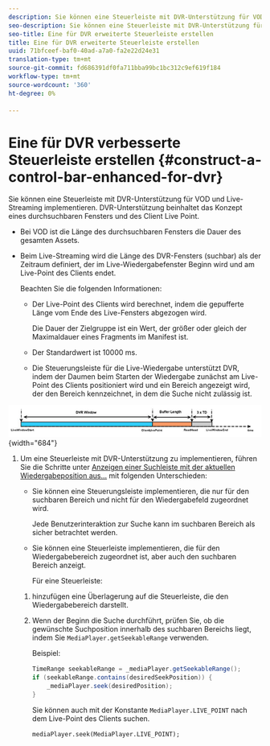 ```yaml
---
description: Sie können eine Steuerleiste mit DVR-Unterstützung für VOD und Live-Streaming implementieren. DVR-Unterstützung beinhaltet das Konzept eines durchsuchbaren Fensters und des Client Live Point.
seo-description: Sie können eine Steuerleiste mit DVR-Unterstützung für VOD und Live-Streaming implementieren. DVR-Unterstützung beinhaltet das Konzept eines durchsuchbaren Fensters und des Client Live Point.
seo-title: Eine für DVR erweiterte Steuerleiste erstellen
title: Eine für DVR erweiterte Steuerleiste erstellen
uuid: 71bfceef-baf0-40ad-a7a0-fa2e22d24e31
translation-type: tm+mt
source-git-commit: fd686391df0fa711bba99bc1bc312c9ef619f184
workflow-type: tm+mt
source-wordcount: '360'
ht-degree: 0%

---
```



# Eine für DVR verbesserte Steuerleiste erstellen {#construct-a-control-bar-enhanced-for-dvr}

Sie können eine Steuerleiste mit DVR-Unterstützung für VOD und Live-Streaming implementieren. DVR-Unterstützung beinhaltet das Konzept eines durchsuchbaren Fensters und des Client Live Point.

* Bei VOD ist die Länge des durchsuchbaren Fensters die Dauer des gesamten Assets.
* Beim Live-Streaming wird die Länge des DVR-Fensters (suchbar) als der Zeitraum definiert, der im Live-Wiedergabefenster Beginn wird und am Live-Point des Clients endet.

   Beachten Sie die folgenden Informationen:

   * Der Live-Point des Clients wird berechnet, indem die gepufferte Länge vom Ende des Live-Fensters abgezogen wird.

      Die Dauer der Zielgruppe ist ein Wert, der größer oder gleich der Maximaldauer eines Fragments im Manifest ist.
   * Der Standardwert ist 10000 ms.
   * Die Steuerungsleiste für die Live-Wiedergabe unterstützt DVR, indem der Daumen beim Starten der Wiedergabe zunächst am Live-Point des Clients positioniert wird und ein Bereich angezeigt wird, der den Bereich kennzeichnet, in dem die Suche nicht zulässig ist.

<!--<a id="fig_37A39A28BA714BA5A2C461357ED5BD41"></a>-->

![](assets/dvr-window.PNG){width=&quot;684&quot;}

1. Um eine Steuerleiste mit DVR-Unterstützung zu implementieren, führen Sie die Schritte unter [Anzeigen einer Suchleiste mit der aktuellen Wiedergabeposition aus...](../../../tvsdk-2.7-for-android/content-playback-options/ui-configure/t-psdk-android-2.7-ui-seek-scrub-bar-display.md) mit folgenden Unterschieden:

   * Sie können eine Steuerungsleiste implementieren, die nur für den suchbaren Bereich und nicht für den Wiedergabefeld zugeordnet wird.

      Jede Benutzerinteraktion zur Suche kann im suchbaren Bereich als sicher betrachtet werden.
   * Sie können eine Steuerleiste implementieren, die für den Wiedergabebereich zugeordnet ist, aber auch den suchbaren Bereich anzeigt.

      Für eine Steuerleiste:
   1. hinzufügen eine Überlagerung auf die Steuerleiste, die den Wiedergabebereich darstellt.
   1. Wenn der Beginn die Suche durchführt, prüfen Sie, ob die gewünschte Suchposition innerhalb des suchbaren Bereichs liegt, indem Sie `MediaPlayer.getSeekableRange` verwenden.

      Beispiel:

      ```java
      TimeRange seekableRange = _mediaPlayer.getSeekableRange(); 
      if (seekableRange.contains(desiredSeekPosition)) { 
          _mediaPlayer.seek(desiredPosition); 
      }
      ```

      Sie können auch mit der Konstante `MediaPlayer.LIVE_POINT` nach dem Live-Point des Clients suchen.

      ```
      mediaPlayer.seek(MediaPlayer.LIVE_POINT);
      ```


